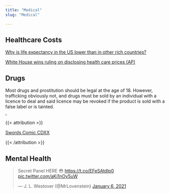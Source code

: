 ```yaml
---
title: "Medical"
slug: "Medical"

---
```


## Healthcare Costs

[Why is life expectancy in the US lower than in other rich countries?](https://ourworldindata.org/us-life-expectancy-low)

[White House wins ruling on disclosing health care prices (AP)](https://apnews.com/article/donald-trump-politics-kayleigh-mcenany-courts-f0700210fe86004255f68f15d12e9932)

## Drugs

Most drugs and prostitution should be legal at the age of 18. However, trafficking obviously not, and drugs must be sold by an individual with a licence to deal and said licence may be revoked if the product is sold with a false label or is tainted.

<img src="https://swordscomic.com/media/Swords420bT.png" style="zoom:33%;" />

{{< attribution >}}

[Swords Comic CDXX](https://swordscomic.com/comic/CDXX/)

{{< /attribution >}}

## Mental Health

<blockquote class="twitter-tweet"><p lang="en" dir="ltr">Secret Panel HERE 😳 <a href="https://t.co/EFeSAtdlp0">https://t.co/EFeSAtdlp0</a> <a href="https://t.co/aKi1nOv5uW">pic.twitter.com/aKi1nOv5uW</a></p>&mdash; J. L. Westover (@MrLovenstein) <a href="https://twitter.com/MrLovenstein/status/1346811848482545664?ref_src=twsrc%5Etfw">January 6, 2021</a></blockquote> <script async src="https://platform.twitter.com/widgets.js" charset="utf-8"></script>

